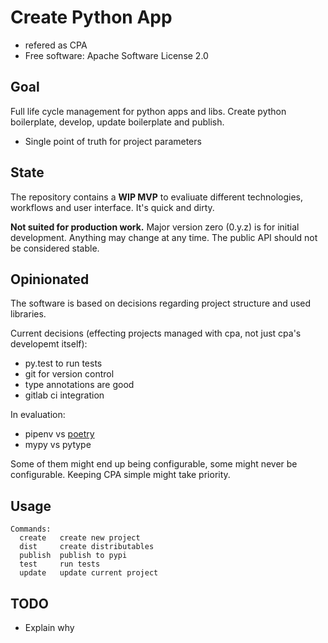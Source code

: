 # Create Python App

 * refered as CPA
 * Free software: Apache Software License 2.0

## Goal

Full life cycle management for python apps and libs.  Create python boilerplate, develop, update boilerplate and publish.

 * Single point of truth for project parameters


## State

The repository contains a **WIP MVP** to evaliuate different technologies, workflows and user interface.  It's quick and dirty.

**Not suited for production work.**  Major version zero (0.y.z) is for initial development. Anything may change at any time. The public API should not be considered stable.


## Opinionated

The software is based on decisions regarding project structure and
used libraries.

Current decisions (effecting projects managed with cpa, not just cpa's developemt itself):

 * py.test to run tests
 * git for version control
 * type annotations are good
 * gitlab ci integration

In evaluation:

 * pipenv vs [poetry](https://poetry.eustace.io/)
 * mypy vs pytype


Some of them might end up being configurable, some might never be configurable.  Keeping CPA simple might take priority.

## Usage

```
Commands:
  create   create new project
  dist     create distributables
  publish  publish to pypi
  test     run tests
  update   update current project

```


## TODO

 * Explain why
